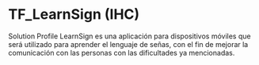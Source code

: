 # TF_LearnSign (IHC)
Solution Profile
LearnSign es una aplicación para dispositivos móviles que será utilizado para aprender el
lenguaje de señas, con el fin de mejorar la comunicación con las personas con las
dificultades ya mencionadas.
